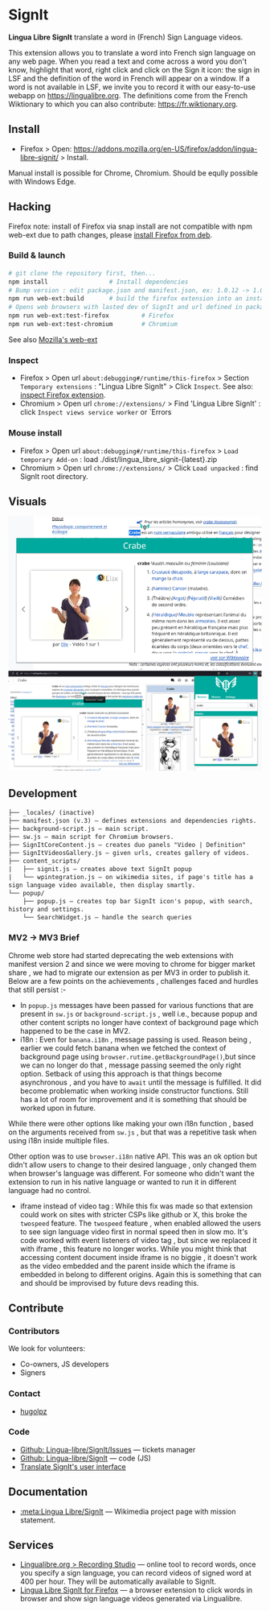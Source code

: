 # SignIt
**Lingua Libre SignIt** translate a word in (French) Sign Language videos.

This extension allows you to translate a word into French sign language on any web page. When you read a text and come across a word you don't know, highlight that word, right click and click on the Sign it icon: the sign in LSF and the definition of the word in French will appear on a window. If a word is not available in LSF, we invite you to record it with our easy-to-use webapp on https://lingualibre.org. The definitions come from the French Wiktionary to which you can also contribute: https://fr.wiktionary.org.

## Install
* Firefox > Open: https://addons.mozilla.org/en-US/firefox/addon/lingua-libre-signit/ > Install.

Manual install is possible for Chrome, Chromium. Should be eqully possible with Windows Edge.

## Hacking

Firefox note: install of Firefox via snap install are not compatible with npm web-ext due to path changes, please [install Firefox from deb](https://support.mozilla.org/en-US/kb/install-firefox-linux#w_install-firefox-deb-package-for-debian-based-distributions). 

### Build & launch

```bash
# git clone the repository first, then...
npm install                 # Install dependencies
# Bump version : edit package.json and manifest.json, ex: 1.0.12 -> 1.0.13
npm run web-ext:build       # build the firefox extension into an instalable .zip
# Opens web browsers with lasted dev of SignIt and url defined in package.json
npm run web-ext:test-firefox         # Firefox
npm run web-ext:test-chromium        # Chromium
```

See also [Mozilla's web-ext](https://github.com/mozilla/web-ext)

### Inspect
- Firefox > Open url `about:debugging#/runtime/this-firefox` > Section `Temporary extensions` : "Lingua Libre SignIt" > Click `Inspect`. See also: [inspect Firefox extension](https://extensionworkshop.com/documentation/develop/debugging/).
- Chromium > Open url `chrome://extensions/` > Find 'Lingua Libre SignIt' : click `Inspect views service worker` or `Errors

### Mouse install
- Firefox > Open url `about:debugging#/runtime/this-firefox` > `Load temporary Add-on` : load ./dist/lingua_libre_signit-{latest}.zip
- Chromium > Open url `chrome://extensions/` > Click `Load unpacked` : find SignIt root directory.

## Visuals
<img src="doc/LinguaLibre_SignIt-01.png"/>
<img src="doc/LinguaLibre_SignIt-all.png"/>

## Development
```
├── _locales/ (inactive)
├── manifest.json (v.3) — defines extensions and dependencies rights.
├── background-script.js — main script.
├── sw.js — main script for Chromium browsers.
├── SignItCoreContent.js — creates duo panels "Video | Definition"
├── SignItVideosGallery.js — given urls, creates gallery of videos.
├── content_scripts/
|   ├── signit.js — creates above text SignIt popup
|   └── wpintegration.js — on wikimedia sites, if page's title has a sign language video available, then display smartly.
└── popup/
    ├── popup.js — creates top bar SignIt icon's popup, with search, history and settings.
    └── SearchWidget.js — handle the search queries
```

### MV2 -> MV3 Brief

Chrome web store had started deprecating the web extensions with manifest version 2 and since we were moving to chrome for bigger market share , we had to migrate our extension as per MV3 in order to publish it. Below are a few points on the achievements , challenges faced and hurdles that still persist :-

* In `popup.js` messages have been passed for various functions that are present in `sw.js` or `background-script.js` , well i.e., because  popup and other content scripts no longer have context of background page which happened to be the case in MV2.
* i18n : Even for `banana.i18n` , message passing is used. Reason being , earlier we could fetch banana when we fetched the context of background page using `browser.rutime.getBackgroundPage()`,but since we can no longer do that , message passing seemed the only right option. Setback of using this approach is that things become asynchronous , and you have to `await` until the message is fulfilled. It did become problematic when working inside constructor functions. Still has a lot of room for improvement and it is something that should be worked upon in future.

 While there were other options like making your own i18n function , based on the arguments received from `sw.js` , but that was a repetitive task when using i18n inside multiple files.
 
 Other option was to use `browser.i18n` native API. This was an ok option but didn't allow users to change to their desired language , only changed them when browser's language was different. For someone who didn't want the extension to run in his native language or wanted to run it in different language had no control.
* iframe instead of video tag : While this fix was made so that extension could work on sites with stricter CSPs like github or X, this broke the `twospeed` feature. The `twospeed` feature , when enabled allowed the users to see sign language video first in normal speed then in slow mo. It's code worked with event listeners of video tag , but since we replaced it with iframe , this feature no longer works. While you might think that accessing content document inside  iframe is no biggie , it doesn't work as the video embedded and the parent inside which the iframe is embedded in belong to different origins. Again this is something that can and should be improvised by future devs reading this.

## Contribute
### Contributors
We look for volunteers:
* Co-owners, JS developers
* Signers

### Contact
* [hugolpz](https://github.com/hugolpz)

### Code
- [Github: Lingua-libre/SignIt/Issues](https://github.com/lingua-libre/SignIt/issues) — tickets manager
- [Github: Lingua-libre/SignIt](https://github.com/lingua-libre/SignIt) — code (JS)
- [Translate SignIt's user interface](https://translatewiki.net/wiki/Translating:Lingua_Libre_SignIt)

## Documentation
* [:meta:Lingua Libre/SignIt](https://meta.wikimedia.org/wiki/Lingua_Libre/SignIt) — Wikimedia project page with mission statement.

## Services
* [Lingualibre.org > Recording Studio](https://LinguaLibre.org/wiki/Special:RecordWizard) — online tool to record words, once you specify a sign language, you can record videos of signed word at 400 per hour. They will be automatically available to SignIt.
* [Lingua Libre SignIt for Firefox](https://addons.mozilla.org/en-US/firefox/addon/lingua-libre-signit/) — a browser extension to click words in browser and show sign language videos generated via Lingualibre.
